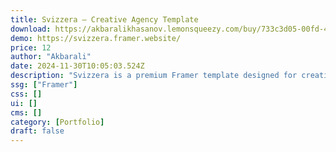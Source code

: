 ```yaml
---
title: Svizzera — Creative Agency Template
download: https://akbaralikhasanov.lemonsqueezy.com/buy/733c3d05-00fd-4da1-8b38-a46edcbf7e52
demo: https://svizzera.framer.website/
price: 12
author: "Akbarali"
date: 2024-11-30T10:05:03.524Z
description: "Svizzera is a premium Framer template designed for creative agencies seeking a sophisticated and polished online presence."
ssg: ["Framer"]
css: []
ui: []
cms: []
category: [Portfolio]
draft: false
---
```

